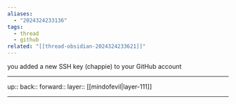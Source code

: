 ```yaml
---
aliases:
  - "2024324233136"
tags:
  - thread
  - github
related: "[[thread-obsidian-2024324233621]]"
---
```


you added a new SSH key (chappie) to your GitHub account

***

up:: 
back:: 
forward:: 
layer:: [[mindofevil|layer-111]]

***
